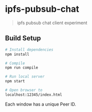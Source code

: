 # ipfs-pubsub-chat

> 
> ipfs pubsub chat client experiment
>

## Build Setup

``` bash
# Install dependencies
npm install

# Compile
npm run compile

# Run local server
npm start

# Open browser to
localhost:12345/index.html
```

Each window has a unique Peer ID. 

